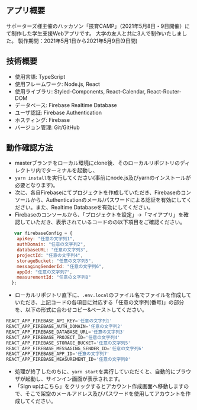 ## アプリ概要
サポーターズ様主催のハッカソン「技育CAMP」（2021年5月8日・9日開催）にて制作した学生支援Webアプリです。
大学の友人と共に3人で制作いたしました。
製作期間：2021年5月1日から2021年5月9日(9日間)

## 技術概要
- 使用言語: TypeScript
- 使用フレームワーク: Node.js, React
- 使用ライブラリ: Styled-Components, React-Calendar, React-Router-DOM
- データベース: Firebase Realtime Database
- ユーザ認証: Firebase Authentication
- ホスティング: Firebase
- バージョン管理: Git/GitHub

## 動作確認方法
- masterブランチをローカル環境にclone後、そのローカルリポジトリのディレクトリ内でターミナルを起動し、
- `yarn install`を実行してください(事前にnode.js及びyarnのインストールが必要となります)。
- 次に、各自Firebaseにてプロジェクトを作成していただき、Firebaseのコンソールから、Authenticationのメール/パスワードによる認証を有効にしてください。また、Realtime Databaseを有効にしてください。
- Firebaseのコンソールから、「プロジェクトを設定」→「マイアプリ」を確認していただき、表示されているコードのの以下項目をご確認ください。

```javascript
   var firebaseConfig = {
    apiKey: "任意の文字列1",
    authDomain: "任意の文字列2",
    databaseURL: "任意の文字列3",
    projectId: "任意の文字列4",
    storageBucket: "任意の文字列5",
    messagingSenderId: "任意の文字列6",
    appId: "任意の文字列7",
    measurementId: "任意の文字列8"
  };
```

- ローカルリポジトリ直下に、`.env.local`のファイル名でファイルを作成していただき、上記コードの各項目に対応する「任意の文字列(番号)」の部分を、以下の形式に合わせコピー&ペーストしてください。

```javascript
REACT_APP_FIREBASE_API_KEY='任意の文字列1'
REACT_APP_FIREBASE_AUTH_DOMAIN='任意の文字列2'
REACT_APP_FIREBASE_DATABASE_URL='任意の文字列3'
REACT_APP_FIREBASE_PROJECT_ID='任意の文字列4'
REACT_APP_FIREBASE_STORAGE_BUCKET='任意の文字列5'
REACT_APP_FIREBASE_MESSAGING_SENDER_ID='任意の文字列6'
REACT_APP_FIREBASE_APP_ID='任意の文字列7'
REACT_APP_FIREBASE_MEASUREMENT_ID='任意の文字列8'
```

- 処理が終了したのちに、`yarn start`を実行していただくと、自動的にブラウザが起動し、サインイン画面が表示されます。
- 「Sign upはこちら」をクリックするとアカウント作成画面へ移動しますので、そこで架空のメールアドレス及びパスワードを使用してアカウントを作成してください。